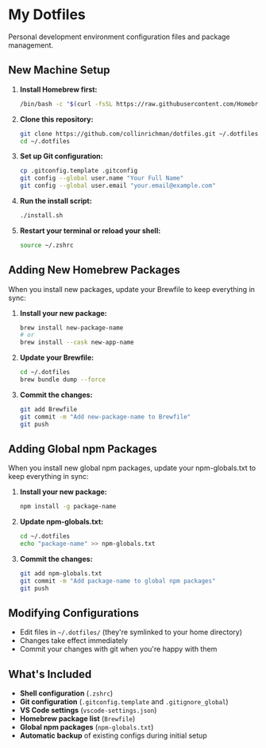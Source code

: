 # My Dotfiles

Personal development environment configuration files and package management.

## New Machine Setup

1. **Install Homebrew first:**
   ```bash
   /bin/bash -c "$(curl -fsSL https://raw.githubusercontent.com/Homebrew/install/HEAD/install.sh)"
   ```

2. **Clone this repository:**
   ```bash
   git clone https://github.com/collinrichman/dotfiles.git ~/.dotfiles
   cd ~/.dotfiles
   ```

3. **Set up Git configuration:**
   ```bash
   cp .gitconfig.template .gitconfig
   git config --global user.name "Your Full Name"
   git config --global user.email "your.email@example.com"
   ```

4. **Run the install script:**
   ```bash
   ./install.sh
   ```

5. **Restart your terminal or reload your shell:**
   ```bash
   source ~/.zshrc
   ```

## Adding New Homebrew Packages

When you install new packages, update your Brewfile to keep everything in sync:

1. **Install your new package:**
   ```bash
   brew install new-package-name
   # or
   brew install --cask new-app-name
   ```

2. **Update your Brewfile:**
   ```bash
   cd ~/.dotfiles
   brew bundle dump --force
   ```

3. **Commit the changes:**
   ```bash
   git add Brewfile
   git commit -m "Add new-package-name to Brewfile"
   git push
   ```

## Adding Global npm Packages

When you install new global npm packages, update your npm-globals.txt to keep everything in sync:

1. **Install your new package:**
   ```bash
   npm install -g package-name
   ```

2. **Update npm-globals.txt:**
   ```bash
   cd ~/.dotfiles
   echo "package-name" >> npm-globals.txt
   ```

3. **Commit the changes:**
   ```bash
   git add npm-globals.txt
   git commit -m "Add package-name to global npm packages"
   git push
   ```

## Modifying Configurations

- Edit files in `~/.dotfiles/` (they're symlinked to your home directory)
- Changes take effect immediately
- Commit your changes with git when you're happy with them

## What's Included

- **Shell configuration** (`.zshrc`)
- **Git configuration** (`.gitconfig.template` and `.gitignore_global`)
- **VS Code settings** (`vscode-settings.json`)
- **Homebrew package list** (`Brewfile`)
- **Global npm packages** (`npm-globals.txt`)
- **Automatic backup** of existing configs during initial setup
